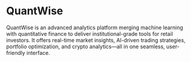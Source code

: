 # QuantWise
QuantWise is an advanced analytics platform merging machine learning with quantitative finance to deliver institutional-grade tools for retail investors. It offers real-time market insights, AI-driven trading strategies, portfolio optimization, and crypto analytics—all in one seamless, user-friendly interface.
